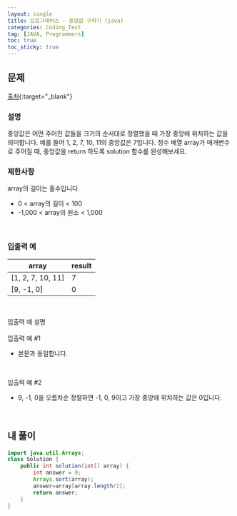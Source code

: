 ```yaml
---
layout: single
title: 프로그래머스 - 중앙값 구하기 (java)
categories: Coding_Test
tag: [JAVA, Programmers]
toc: true
toc_sticky: true
---
```


## 문제
[출처](https://school.programmers.co.kr/learn/courses/30/lessons/120811){:target="_blank"}
### 설명
중앙값은 어떤 주어진 값들을 크기의 순서대로 정렬했을 때 가장 중앙에 위치하는 값을 의미합니다. 예를 들어 1, 2, 7, 10, 11의 중앙값은 7입니다. 정수 배열 array가 매개변수로 주어질 때, 중앙값을 return 하도록 solution 함수를 완성해보세요.

### 제한사항
array의 길이는 홀수입니다.

 * 0 < array의 길이 < 100
 * -1,000 < array의 원소 < 1,000
<br/>

### 입출력 예

|array|result|
|---|---|
|[1, 2, 7, 10, 11]|7|
|[9, -1, 0]|0|

<br/>

입출력 예 설명
<br/><br/>
입출력 예 #1

 * 본문과 동일합니다.
<br/>

입출력 예 #2

 * 9, -1, 0을 오름차순 정렬하면 -1, 0, 9이고 가장 중앙에 위치하는 값은 0입니다.
<br/>

## 내 풀이
```java
import java.util.Arrays;
class Solution {
    public int solution(int[] array) {
        int answer = 0;
        Arrays.sort(array);
        answer=array[array.length/2];
        return answer;
    }
}
```